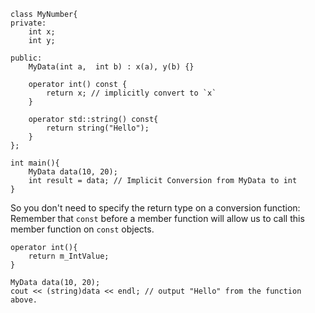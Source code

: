 ```
class MyNumber{ 
private: 
	int x; 
	int y; 

public: 
	MyData(int a,  int b) : x(a), y(b) {}

	operator int() const { 
		return x; // implicitly convert to `x`
	}

	operator std::string() const{ 
		return string("Hello");
	}
};

int main(){ 
	MyData data(10, 20);
	int result = data; // Implicit Conversion from MyData to int
}
```

So you don't need to specify the return type on a conversion function: 
Remember that `const` before a member function will allow us to call this member function on `const` objects. 

```
operator int(){ 
	return m_IntValue;
}
```

```
MyData data(10, 20);
cout << (string)data << endl; // output "Hello" from the function above.
```
